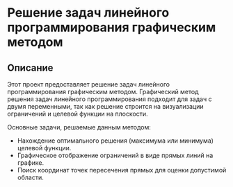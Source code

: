 # Решение задач линейного программирования графическим методом
## Описание
Этот проект предоставляет решение задач линейного программирования графическим методом. Графический метод решения задач линейного программирования подходит для задач с двумя переменными, так как решение строится на визуализации ограничений и целевой функции на плоскости.

Основные задачи, решаемые данным методом:
- Нахождение оптимального решения (максимума или минимума) целевой функции.
- Графическое отображение ограничений в виде прямых линий на графике.
- Поиск координат точек пересечения прямых для оценки допустимой области.
